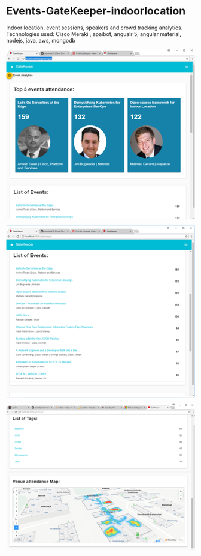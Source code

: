 # Events-GateKeeper-indoorlocation
Indoor location, event sessions, speakers and crowd tracking analytics. Technologies used: Cisco Meraki , apaibot, angualr 5, angular material, nodejs, java, aws, mongodb 


![Alt text](/Screenshots/cisco-gatekeeper1.PNG?raw=true "GateKeeper indoor location event list")

![Alt text](/Screenshots/cisco-gatekeeper-list.PNG?raw=true "GateKeeper indoor location event list")

![Alt text](/Screenshots/cisco-gatekeeper-heatmap.PNG?raw=true "GateKeeper indoor location event crowd heatmap")
 
